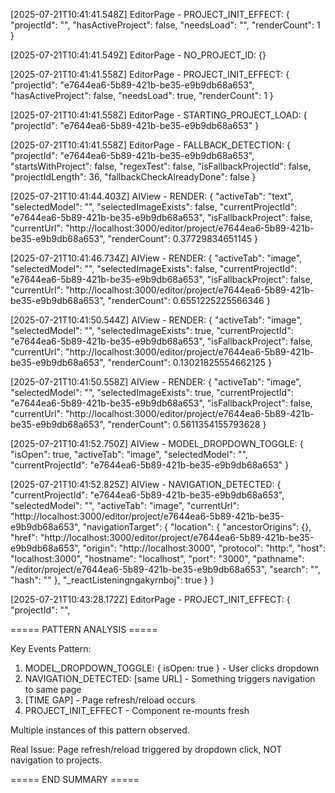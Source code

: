 [2025-07-21T10:41:41.548Z] EditorPage - PROJECT_INIT_EFFECT: {
  "projectId": "",
  "hasActiveProject": false,
  "needsLoad": "",
  "renderCount": 1
}

[2025-07-21T10:41:41.549Z] EditorPage - NO_PROJECT_ID: {}

[2025-07-21T10:41:41.558Z] EditorPage - PROJECT_INIT_EFFECT: {
  "projectId": "e7644ea6-5b89-421b-be35-e9b9db68a653",
  "hasActiveProject": false,
  "needsLoad": true,
  "renderCount": 1
}

[2025-07-21T10:41:41.558Z] EditorPage - STARTING_PROJECT_LOAD: {
  "projectId": "e7644ea6-5b89-421b-be35-e9b9db68a653"
}

[2025-07-21T10:41:41.558Z] EditorPage - FALLBACK_DETECTION: {
  "projectId": "e7644ea6-5b89-421b-be35-e9b9db68a653",
  "startsWithProject": false,
  "regexTest": false,
  "isFallbackProjectId": false,
  "projectIdLength": 36,
  "fallbackCheckAlreadyDone": false
}

[2025-07-21T10:41:44.403Z] AIView - RENDER: {
  "activeTab": "text",
  "selectedModel": "",
  "selectedImageExists": false,
  "currentProjectId": "e7644ea6-5b89-421b-be35-e9b9db68a653",
  "isFallbackProject": false,
  "currentUrl": "http://localhost:3000/editor/project/e7644ea6-5b89-421b-be35-e9b9db68a653",
  "renderCount": 0.37729834651145
}

[2025-07-21T10:41:46.734Z] AIView - RENDER: {
  "activeTab": "image",
  "selectedModel": "",
  "selectedImageExists": false,
  "currentProjectId": "e7644ea6-5b89-421b-be35-e9b9db68a653",
  "isFallbackProject": false,
  "currentUrl": "http://localhost:3000/editor/project/e7644ea6-5b89-421b-be35-e9b9db68a653",
  "renderCount": 0.6551225225566346
}

[2025-07-21T10:41:50.544Z] AIView - RENDER: {
  "activeTab": "image",
  "selectedModel": "",
  "selectedImageExists": true,
  "currentProjectId": "e7644ea6-5b89-421b-be35-e9b9db68a653",
  "isFallbackProject": false,
  "currentUrl": "http://localhost:3000/editor/project/e7644ea6-5b89-421b-be35-e9b9db68a653",
  "renderCount": 0.13021825554662125
}

[2025-07-21T10:41:50.558Z] AIView - RENDER: {
  "activeTab": "image",
  "selectedModel": "",
  "selectedImageExists": true,
  "currentProjectId": "e7644ea6-5b89-421b-be35-e9b9db68a653",
  "isFallbackProject": false,
  "currentUrl": "http://localhost:3000/editor/project/e7644ea6-5b89-421b-be35-e9b9db68a653",
  "renderCount": 0.5611354155793628
}

[2025-07-21T10:41:52.750Z] AIView - MODEL_DROPDOWN_TOGGLE: {
  "isOpen": true,
  "activeTab": "image",
  "selectedModel": "",
  "currentProjectId": "e7644ea6-5b89-421b-be35-e9b9db68a653"
}

[2025-07-21T10:41:52.825Z] AIView - NAVIGATION_DETECTED: {
  "currentProjectId": "e7644ea6-5b89-421b-be35-e9b9db68a653",
  "selectedModel": "",
  "activeTab": "image",
  "currentUrl": "http://localhost:3000/editor/project/e7644ea6-5b89-421b-be35-e9b9db68a653",
  "navigationTarget": {
    "location": {
      "ancestorOrigins": {},
      "href": "http://localhost:3000/editor/project/e7644ea6-5b89-421b-be35-e9b9db68a653",
      "origin": "http://localhost:3000",
      "protocol": "http:",
      "host": "localhost:3000",
      "hostname": "localhost",
      "port": "3000",
      "pathname": "/editor/project/e7644ea6-5b89-421b-be35-e9b9db68a653",
      "search": "",
      "hash": ""
    },
    "_reactListeningngakyrnboj": true
  }
}

[2025-07-21T10:43:28.172Z] EditorPage - PROJECT_INIT_EFFECT: {
  "projectId": "",


===== PATTERN ANALYSIS =====

Key Events Pattern:
1. MODEL_DROPDOWN_TOGGLE: { isOpen: true } - User clicks dropdown
2. NAVIGATION_DETECTED: [same URL] - Something triggers navigation to same page  
3. [TIME GAP] - Page refresh/reload occurs
4. PROJECT_INIT_EFFECT - Component re-mounts fresh

Multiple instances of this pattern observed.

Real Issue: Page refresh/reload triggered by dropdown click, NOT navigation to projects.

===== END SUMMARY =====
